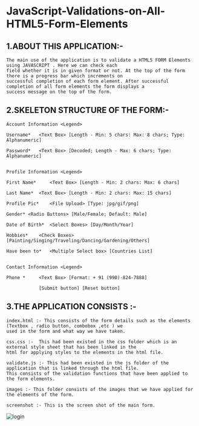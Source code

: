 JavaScript-Validations-on-All-HTML5-Form-Elements
=================================================


  
1.ABOUT THIS APPLICATION:-
----------------------------------------
	The main use of the application is to validate a HTML5 FORM Elements using JAVASCRIPT . Here we can check each 
	field whether it is in given format or not. At the top of the form there is a progress bar which increments on  
	successful completion of each form element. After successful completion of all form elements the form displays a
	success message on the top of the form.


2.SKELETON STRUCTURE OF THE FORM:-
--------------------------------------------------------

	Account Information	<Legend>

	Username*	<Text Box> [Length - Min: 5 chars: Max: 8 chars; Type: Alphanumeric]

	Password*	<Text Box> [Decoded; Length - Max: 6 chars; Type: Alphanumeric]


	Profile Information	<Legend>

	First Name* 	<Text Box> [Length - Min: 2 chars: Max: 6 chars] 

	Last Name*	<Text Box> [Length - Min: 2 chars: Max: 15 chars] 

	Profile Pic*	<File Upload> [Type: jpg/gif/png]

	Gender*	<Radio Buttons> [Male/Female; Default: Male]

	Date of Birth*	<Select Boxes> [Day/Month/Year]

	Hobbies*	<Check Boxes> [Painting/Singing/Traveling/Dancing/Gardening/Others]

	Have been to*	<Multiple Select box> [Countries List]


	Contact Information	<Legend>

	Phone * 	<Text Box> [Format: + 91 (990)-824-7888] 
										
				[Submit button] [Reset button]


3.THE APPLICATION CONSISTS :-
-------------------------------------------

	index.html :- This consists of the form details such as the elements (Textbox , radio button, combobox ,etc ) we
	used in the form and what way we have taken. 

	css.css :-  This had been existed in the css folder which is an external style sheet that has been linked in the
	html for applying styles to the elements in the html file.

	validate.js :- This had been existed in the js folder of the application that is linked through the html file.
	This consists of the validation functions that have been applied to the form elements.

	images :- This folder consists of the images that we have applied for the elements of the form.

	screenshot :- This is the screen shot of the main form.



<img style="max-width:100%;" src="https://github.com/veerababu-nyros/JavaScript-Validations-on-All-HTML5-Form-Elements.git/screenshot.bmp" alt="login" title="login">
